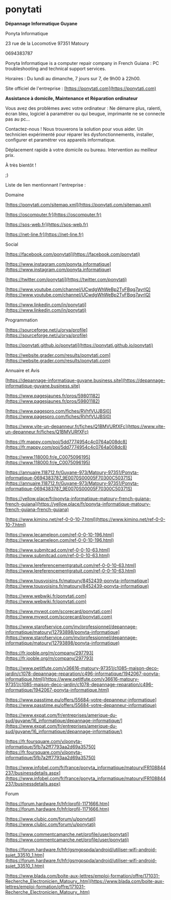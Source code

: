 # ponytati
**Dépannage Informatique Guyane**


Ponyta Informatique

23 rue de la Locomotive 97351 Matoury

0694383787


Ponyta Informatique is a computer repair company in French Guiana : PC troubleshooting and technical support services.

Horaires : Du lundi au dimanche, 7 jours sur 7, de 9h00 à 22h00.

Site officiel de l'entreprise : [https://ponytati.com](https://ponytati.com)

**Assistance à domicile, Maintenance et Réparation ordinateur**

Vous avez des problèmes avec votre ordinateur :
Ne démarre plus, ralenti, écran bleu, logiciel à paramétrer ou qui beugue, imprimante ne se connecte pas au pc...

Contactez-nous ! Nous trouverons la solution pour vous aider.
Un technicien expérimenté pour réparer les dysfonctionnements, installer, configurer et paramétrer vos appareils informatique.

Déplacement rapide à votre domicile ou bureau. Intervention au meilleur prix.

À très bientôt !

;)

Liste de lien mentionnant l'entreprise :

Domaine

[https://ponytati.com/sitemap.xml](https://ponytati.com/sitemap.xml)

[https://oscomputer.fr](https://oscomputer.fr)

[https://sos-web.fr](https://sos-web.fr)

[https://net-line.fr](https://net-line.fr)

Social

[https://facebook.com/ponytati](https://facebook.com/ponytati)

[https://www.instagram.com/ponyta.informatique](https://www.instagram.com/ponyta.informatique)

[https://twitter.com/ponytati](https://twitter.com/ponytati)

[https://www.youtube.com/channel/UCwdgWhWeBp2TyFBqg7ayrlQ](https://www.youtube.com/channel/UCwdgWhWeBp2TyFBqg7ayrlQ)

[https://www.linkedin.com/in/ponytati](https://www.linkedin.com/in/ponytati)


Programmation

[https://sourceforge.net/u/orya/profile](https://sourceforge.net/u/orya/profile)

[https://ponytati.github.io/ponytati](https://ponytati.github.io/ponytati)

[https://website.grader.com/results/ponytati.com](https://website.grader.com/results/ponytati.com)


Annuaire et Avis

[https://depannage-informatique-guyane.business.site](https://depannage-informatique-guyane.business.site)

[https://www.pagesjaunes.fr/pros/59801182](https://www.pagesjaunes.fr/pros/59801182)

[https://www.pagespro.com/fiches/RVhfVUJBSl0](https://www.pagespro.com/fiches/RVhfVUJBSl0)

[https://www.vite-un-depanneur.fr/fiches/Q1BMVURfXFc](https://www.vite-un-depanneur.fr/fiches/Q1BMVURfXFc)

[https://fr.mappy.com/poi/5dd7774954c4c0764a008dc8](https://fr.mappy.com/poi/5dd7774954c4c0764a008dc8)

[https://www.118000.fr/e_C0075096195](https://www.118000.fr/e_C0075096195)

[https://annuaire.118712.fr/Guyane-973/Matoury-97351/Ponyta-informatique-0694383787_9E0070S00005F70300C50371S](https://annuaire.118712.fr/Guyane-973/Matoury-97351/Ponyta-informatique-0694383787_9E0070S00005F70300C50371S)

[https://yellow.place/fr/ponyta-informatique-matoury-french-guiana-french-guiana](https://yellow.place/fr/ponyta-informatique-matoury-french-guiana-french-guiana)

[https://www.kimino.net/ref-0-0-10-7.html](https://www.kimino.net/ref-0-0-10-7.html)

[https://www.lecameleon.com/ref-0-0-10-196.html](https://www.lecameleon.com/ref-0-0-10-196.html)

[https://www.submitcad.com/ref-0-0-10-63.html](https://www.submitcad.com/ref-0-0-10-63.html)

[https://www.lereferencementgratuit.com/ref-0-0-10-63.html](https://www.lereferencementgratuit.com/ref-0-0-10-63.html)

[https://www.tousvoisins.fr/matoury/8452439-ponyta-informatique](https://www.tousvoisins.fr/matoury/8452439-ponyta-informatique)

[https://www.webwiki.fr/ponytati.com](https://www.webwiki.fr/ponytati.com)

[https://www.mywot.com/scorecard/ponytati.com](https://www.mywot.com/scorecard/ponytati.com)

[https://www.starofservice.com/inv/professionnel/depannage-informatique/matoury/12793898/ponyta-informatique](https://www.starofservice.com/inv/professionnel/depannage-informatique/matoury/12793898/ponyta-informatique)

[https://fr.jooble.org/m/company/297793](https://fr.jooble.org/m/company/297793)

[https://www.petitfute.com/v36616-matoury-97351/c1085-maison-deco-jardin/c1078-depannage-reparation/c496-informatique/1942067-ponyta-informatique.html](https://www.petitfute.com/v36616-matoury-97351/c1085-maison-deco-jardin/c1078-depannage-reparation/c496-informatique/1942067-ponyta-informatique.html)

[https://www.passtime.eu/offers/55684-votre-depanneur-informatique](https://www.passtime.eu/offers/55684-votre-depanneur-informatique)

[https://www.expat.com/fr/entreprises/amerique-du-sud/guyane/16_informatique/depannage-informatique/](https://www.expat.com/fr/entreprises/amerique-du-sud/guyane/16_informatique/depannage-informatique/)

[https://fr.foursquare.com/v/ponyta-informatique/5fb7a2ff7793aa2d69a35750](https://fr.foursquare.com/v/ponyta-informatique/5fb7a2ff7793aa2d69a35750)

[https://www.infobel.com/fr/france/ponyta_informatique/matoury/FR108844237/businessdetails.aspx](https://www.infobel.com/fr/france/ponyta_informatique/matoury/FR108844237/businessdetails.aspx)

Forum

[https://forum.hardware.fr/hfr/profil-1171666.htm](https://forum.hardware.fr/hfr/profil-1171666.htm)

[https://www.clubic.com/forum/u/ponytati](https://www.clubic.com/forum/u/ponytati)

[https://www.commentcamarche.net/profile/user/ponytati](https://www.commentcamarche.net/profile/user/ponytati)

[https://forum.hardware.fr/hfr/gsmgpspda/android/utiliser-wifi-android-sujet_33510_1.htm](https://forum.hardware.fr/hfr/gsmgpspda/android/utiliser-wifi-android-sujet_33510_1.htm)

[https://www.blada.com/boite-aux-lettres/emploi-formation/offre/171031-Recherche_Electronicien_Matoury_.htm](https://www.blada.com/boite-aux-lettres/emploi-formation/offre/171031-Recherche_Electronicien_Matoury_.htm)
